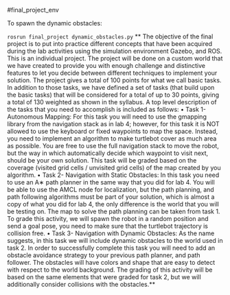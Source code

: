 #final_project_env

To spawn the dynamic obstacles:

`rosrun final_project dynamic_obstacles.py`
** The objective of the final project is to put into practice different concepts that have been acquired during
 the lab activities using the simulation environment Gazebo, and ROS. This is an individual project. The
 project will be done on a custom world that we have created to provide you with enough challenge and
 distinctive features to let you decide between different techniques to implement your solution. The project
 gives a total of 100 points for what we call basic tasks. In addition to those tasks, we have defined a set
 of tasks (that build upon the basic tasks) that will be considered for a total of up to 30 points, giving
 a total of 130 weighted as shown in the syllabus. A top level description of the tasks that you need to
 accomplish is included as follows:
 • Task 1- Autonomous Mapping: For this task you will need to use the gmapping library from the
 navigation stack as in lab 4; however, for this task it is NOT allowed to use the keyboard or fixed
 waypoints to map the space. Instead, you need to implement an algorithm to make turtlebot cover as
 much area as possible. You are free to use the full navigation stack to move the robot, but the way
 in which automatically decide which waypoint to visit next, should be your own solution. This task
 will be graded based on the coverage (visited grid cells / unvisited grid cells) of the map created by
 you algorithm.
 • Task 2- Navigation with Static Obstacles: In this task you need to use an A∗ path planner in the
 same way that you did for lab 4. You will be able to use the AMCL node for localization, but the
 path planning, and path following algorithms must be part of your solution, which is almost a copy
 of what you did for lab 4, the only difference is the world that you will be testing on. The map to
 solve the path planning can be taken from task 1. To grade this activity, we will spawn the robot in a
 random position and send a goal pose, you need to make sure that the turtlebot trajectory is collision
 free.
 • Task 3- Navigation with Dynamic Obstacles: As the name suggests, in this task we will include
 dynamic obstacles to the world used in task 2. In order to successfully complete this task you will
 need to add an obstacle avoidance strategy to your previous path planner, and path follower. The
 obstacles will have colors and shape that are easy to detect with respect to the world background.
 The grading of this activity will be based on the same elements that were graded for task 2, but we
 will additionally consider collisions with the obstacles.**
